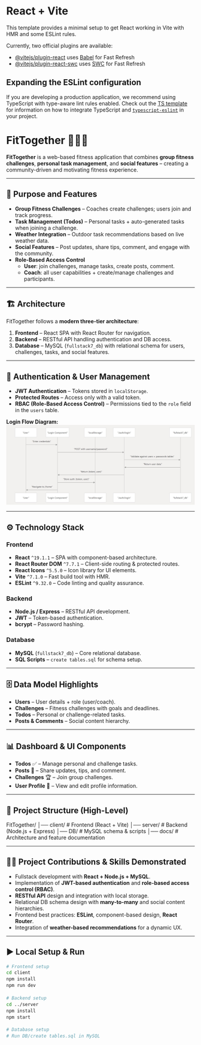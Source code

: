 # React + Vite

This template provides a minimal setup to get React working in Vite with HMR and some ESLint rules.

Currently, two official plugins are available:

- [@vitejs/plugin-react](https://github.com/vitejs/vite-plugin-react/blob/main/packages/plugin-react) uses [Babel](https://babeljs.io/) for Fast Refresh
- [@vitejs/plugin-react-swc](https://github.com/vitejs/vite-plugin-react/blob/main/packages/plugin-react-swc) uses [SWC](https://swc.rs/) for Fast Refresh

## Expanding the ESLint configuration

If you are developing a production application, we recommend using TypeScript with type-aware lint rules enabled. Check out the [TS template](https://github.com/vitejs/vite/tree/main/packages/create-vite/template-react-ts) for information on how to integrate TypeScript and [`typescript-eslint`](https://typescript-eslint.io) in your project.

# FitTogether 🏋️‍♀️💪

**FitTogether** is a web-based fitness application that combines **group fitness challenges**, **personal task management**, and **social features** – creating a community-driven and motivating fitness experience.

---

## 🚀 Purpose and Features

- **Group Fitness Challenges** – Coaches create challenges; users join and track progress.
- **Task Management (Todos)** – Personal tasks + auto-generated tasks when joining a challenge.
- **Weather Integration** – Outdoor task recommendations based on live weather data.
- **Social Features** – Post updates, share tips, comment, and engage with the community.
- **Role-Based Access Control**
  - **User**: join challenges, manage tasks, create posts, comment.
  - **Coach**: all user capabilities + create/manage challenges and participants.

---

## 🏗 Architecture

FitTogether follows a **modern three-tier architecture**:

1. **Frontend** – React SPA with React Router for navigation.
2. **Backend** – RESTful API handling authentication and DB access.
3. **Database** – MySQL (`fullstack7_db`) with relational schema for users, challenges, tasks, and social features.

---

## 🔐 Authentication & User Management

- **JWT Authentication** – Tokens stored in `localStorage`.
- **Protected Routes** – Access only with a valid token.
- **RBAC (Role-Based Access Control)** – Permissions tied to the `role` field in the `users` table.

**Login Flow Diagram:**  
![Login Sequence Diagram](./docs/SequenceDiagramLogin.jpg)

---

## ⚙️ Technology Stack

### Frontend
- **React** `^19.1.1` – SPA with component-based architecture.
- **React Router DOM** `^7.7.1` – Client-side routing & protected routes.
- **React Icons** `^5.5.0` – Icon library for UI elements.
- **Vite** `^7.1.0` – Fast build tool with HMR.
- **ESLint** `^9.32.0` – Code linting and quality assurance.

### Backend
- **Node.js / Express** – RESTful API development.
- **JWT** – Token-based authentication.
- **bcrypt** – Password hashing.

### Database
- **MySQL** (`fullstack7_db`) – Core relational database.
- **SQL Scripts** – `create tables.sql` for schema setup.

---

## 🗄 Data Model Highlights

- **Users** – User details + role (user/coach).
- **Challenges** – Fitness challenges with goals and deadlines.
- **Todos** – Personal or challenge-related tasks.
- **Posts & Comments** – Social content hierarchy.

---

## 📊 Dashboard & UI Components

- **Todos** ✅ – Manage personal and challenge tasks.
- **Posts** 📝 – Share updates, tips, and comment.
- **Challenges** 🏆 – Join group challenges.
- **User Profile** 👤 – View and edit profile information.

---

## 📂 Project Structure (High-Level)
FitTogether/
│── client/         # Frontend (React + Vite)
│── server/         # Backend (Node.js + Express)
│── DB/             # MySQL schema & scripts
│── docs/           # Architecture and feature documentation

---

## 🧑‍💻 Project Contributions & Skills Demonstrated

- Fullstack development with **React + Node.js + MySQL**.
- Implementation of **JWT-based authentication** and **role-based access control (RBAC)**.
- **RESTful API** design and integration with local storage.
- Relational DB schema design with **many-to-many** and social content hierarchies.
- Frontend best practices: **ESLint**, component-based design, **React Router**.
- Integration of **weather-based recommendations** for a dynamic UX.

---

## ▶️ Local Setup & Run

```bash
# Frontend setup
cd client
npm install
npm run dev

# Backend setup
cd ../server
npm install
npm start

# Database setup
# Run DB/create tables.sql in MySQL

